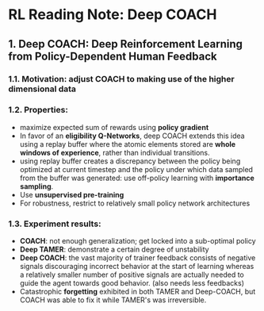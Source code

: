 # RL Reading Note: Deep COACH

## 1. Deep COACH: Deep Reinforcement Learning from Policy-Dependent Human Feedback
### 1.1. Motivation: adjust COACH to making use of the higher dimensional data

### 1.2. Properties:
- maximize expected sum of rewards using **policy gradient**
- In favor of an **eligibility Q-Networks**, deep COACH extends this idea using a replay
buffer where the atomic elements stored are **whole windows of experience**, rather than individual transitions.
- using replay buffer creates a discrepancy between the policy being optimized at current timestep and the policy under which data sampled from the buffer was generated: use off-policy learning with **importance sampling**.
- Use **unsupervised pre-training**
- For robustness, restrict to relatively small policy network architectures

### 1.3. Experiment results:
- **COACH**: not enough generalization; get locked into a sub-optimal policy
- **Deep TAMER**: demonstrate a certain degree of unstability
- **Deep COACH**: the vast majority of trainer feedback consists of negative signals discouraging incorrect behavior at the start of learning whereas a relatively smaller number of positive signals are actually needed to guide the agent towards good behavior. (also needs less feedbacks)
- Catastrophic **forgetting** exhibited in both TAMER and Deep-COACH, but COACH was able to fix it while TAMER's was irreversible.

